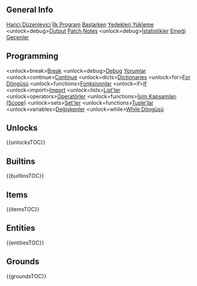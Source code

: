 ## General Info
[Harici Düzenleyici](docs/external_editor.md)      [İlk Program](docs/first_program.md)      [Başlarken](docs/getting_started.md)      [Yedekleri Yükleme](docs/backup.md)      <unlock=debug>[Output](docs/output.md)      </unlock>[Patch Notes](docs/patchnotes.md)      <unlock=debug>[İstatistikler](docs/stats.md)      </unlock>      [Emeği Geçenler](docs/credits.md)

## Programming
<unlock=break>[Break](docs/scripting/break.md)      </unlock><unlock=debug>[Debug](docs/scripting/debug.md)      </unlock>[Yorumlar](docs/scripting/comments.md)      <unlock=continue>[Continue](docs/scripting/continue.md)      </unlock><unlock=dicts>[Dictionaries](docs/scripting/dicts.md)      </unlock><unlock=for>[For Döngüsü](docs/scripting/for.md)      </unlock><unlock=functions>[Fonksiyonlar](docs/scripting/functions.md)      </unlock><unlock=if>[If](docs/scripting/if.md)      </unlock><unlock=import>[Import](docs/scripting/import.md)      </unlock><unlock=lists>[List'ler](docs/scripting/lists.md)      </unlock><unlock=operators>[Operatörler](docs/scripting/operators.md)      </unlock><unlock=functions>[İsim Kapsamları (Scope)](docs/scripting/scopes.md)      </unlock><unlock=sets>[Set'ler](docs/scripting/sets.md)      </unlock><unlock=functions>[Tuple'lar](docs/scripting/tuples.md)      </unlock><unlock=variables>[Değişkenler](docs/scripting/variables.md)      </unlock><unlock=while>[While Döngüsü](docs/scripting/while.md)      </unlock>

## Unlocks
{{unlocksTOC}}

## Builtins
{{builtinsTOC}}

## Items
{{itemsTOC}}

## Entities
{{entitiesTOC}}

## Grounds
{{groundsTOC}}